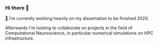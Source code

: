 ### Hi there 👋

 🔭 I’m currently working heavily on my dissertation to be finished 2020.
 
Afterwards I'm looking to collaborate on projects in the field of Computational Neuroscience, in particular numerical simulations on HPC infrastructure.

<!--
**stephanmg/stephanmg** is a ✨ _special_ ✨ repository because its `README.md` (this file) appears on your GitHub profile.

Here are some ideas to get you started:

- 🔭 I’m currently working on ...
- 🌱 I’m currently learning ...
- 👯 I’m looking to collaborate on ...
- 🤔 I’m looking for help with ...
- 💬 Ask me about ...
- 📫 How to reach me: ...
- 😄 Pronouns: ...
- ⚡ Fun fact: ...
-->
